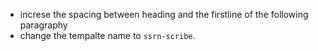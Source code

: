 - increse the spacing between heading and the firstline of the following paragraphy
- change the tempalte name to `ssrn-scribe`.
